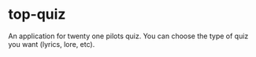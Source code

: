 # top-quiz
An application for twenty one pilots quiz. You can choose the type of quiz you want (lyrics, lore, etc).
